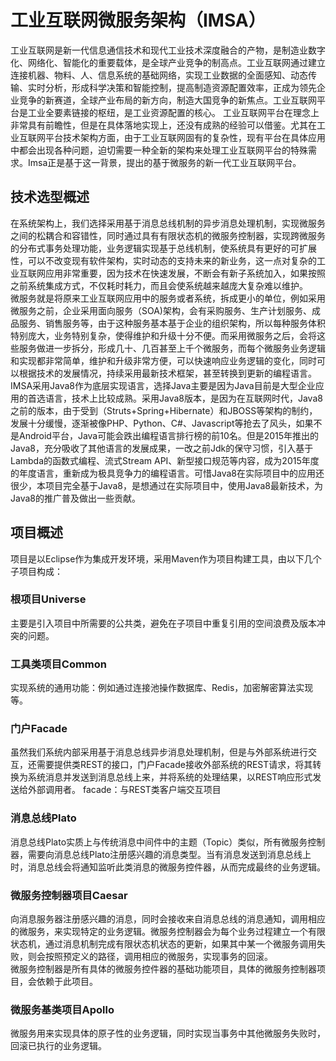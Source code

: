 # 工业互联网微服务架构（IMSA）<br />
工业互联网是新一代信息通信技术和现代工业技术深度融合的产物，是制造业数字化、网络化、智能化的重要载体，是全球产业竞争的制高点。工业互联网通过建立连接机器、物料、人、信息系统的基础网络，实现工业数据的全面感知、动态传输、实时分析，形成科学决策和智能控制，提高制造资源配置效率，正成为领先企业竞争的新赛道，全球产业布局的新方向，制造大国竞争的新焦点。工业互联网平台是工业全要素链接的枢纽，是工业资源配置的核心。
工业互联网平台在理念上非常具有前瞻性，但是在具体落地实现上，还没有成熟的经验可以借鉴。尤其在工业互联网平台技术架构方面，由于工业互联网固有的复杂性，现有平台在具体应用中都会出现各种问题，迫切需要一种全新的架构来处理工业互联网平台的特殊需求。Imsa正是基于这一背景，提出的基于微服务的新一代工业互联网平台。<br />
## 技术选型概述
在系统架构上，我们选择采用基于消息总线机制的异步消息处理机制，实现微服务之间的松耦合和容错性，同时通过具有有限状态机的微服务控制器，实现跨微服务的分布式事务处理功能，业务逻辑实现基于总线机制，使系统具有更好的可扩展性，可以不改变现有软件架构，实时动态的支持未来的新业务，这一点对复杂的工业互联网应用非常重要，因为技术在快速发展，不断会有新子系统加入，如果按照之前系统集成方式，不仅耗时耗力，而且会使系统越来越庞大复杂难以维护。<br />
微服务就是将原来工业互联网应用中的服务或者系统，拆成更小的单位，例如采用微服务之前，企业采用面向服务（SOA)架构，会有采购服务、生产计划服务、成品服务、销售服务等，由于这种服务基本基于企业的组织架构，所以每种服务体积特别庞大，业务特别复杂，使得维护和升级十分不便。而采用微服务之后，会将这些服务做进一步拆分，形成几十、几百甚至上千个微服务，而每个微服务业务逻辑和实现都非常简单，维护和升级非常方便，可以快速响应业务逻辑的变化，同时可以根据技术的发展情况，持续采用最新技术框架，甚至转换到更新的编程语言。<br />
IMSA采用Java8作为底层实现语言，选择Java主要是因为Java目前是大型企业应用的首选语言，技术上比较成熟。采用Java8版本，是因为在互联网时代，Java8之前的版本，由于受到（Struts+Spring+Hibernate）和JBOSS等架构的制约，发展十分缓慢，逐渐被像PHP、Python、C#、Javascript等抢去了风头，如果不是Android平台，Java可能会跌出编程语言排行榜的前10名。但是2015年推出的Java8，充分吸收了其他语言的发展成果，一改之前Jdk的保守习惯，引入基于Lambda的函数式编程、流式Stream API、新型接口规范等内容，成为2015年度的年度语言，重新成为极具竞争力的编程语言。可惜Java8在实际项目中的应用还很少，本项目完全基于Java8，是想通过在实际项目中，使用Java8最新技术，为Java8的推广普及做出一些贡献。
## 项目概述
项目是以Eclipse作为集成开发环境，采用Maven作为项目构建工具，由以下几个子项目构成：
### 根项目Universe
主要是引入项目中所需要的公共类，避免在子项目中重复引用的空间浪费及版本冲突的问题。
### 工具类项目Common
实现系统的通用功能：例如通过连接池操作数据库、Redis，加密解密算法实现等。
### 门户Facade
虽然我们系统内部采用基于消息总线异步消息处理机制，但是与外部系统进行交互，还需要提供类REST的接口，门户Facade接收外部系统的REST请求，将其转换为系统消息并发送到消息总线上来，并将系统的处理结果，以REST响应形式发送给外部调用者。
facade：与REST类客户端交互项目
### 消息总线Plato
消息总线Plato实质上与传统消息中间件中的主题（Topic）类似，所有微服务控制器，需要向消息总线Plato注册感兴趣的消息类型。当有消息发送到消息总线上时，消息总线会将通知监听此类消息的微服务控件器，从而完成最终的业务逻辑。
### 微服务控制器项目Caesar
向消息服务器注册感兴趣的消息，同时会接收来自消息总线的消息通知，调用相应的微服务，来实现特定的业务逻辑。微服务控制器会为每个业务过程建立一个有限状态机，通过消息机制完成有限状态机状态的更新，如果其中某一个微服务调用失败，则会按照预定义的路径，调用相应的微服务，实现事务的回滚。<br />
微服务控制器是所有具体的微服务控件器的基础功能项目，具体的微服务控制器项目，会依赖于此项目。
### 微服务基类项目Apollo
微服务用来实现具体的原子性的业务逻辑，同时实现当事务中其他微服务失败时，回滚已执行的业务逻辑。
